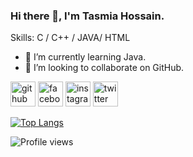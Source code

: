 ### Hi there 👋, I'm Tasmia Hossain.

Skills: C / C++ / JAVA/ HTML

- 🌱 I’m currently learning Java. 
- 👯 I’m looking to collaborate on GitHub. 


[<img src='https://cdn.jsdelivr.net/npm/simple-icons@3.0.1/icons/github.svg' alt='github' height='40'>](https://github.com/Tasmia-Hossain)  [<img src='https://cdn.jsdelivr.net/npm/simple-icons@3.0.1/icons/facebook.svg' alt='facebook' height='40'>](https://www.facebook.com/tasmiahossain.kashfia.33)  [<img src='https://cdn.jsdelivr.net/npm/simple-icons@3.0.1/icons/instagram.svg' alt='instagram' height='40'>](https://www.instagram.com/kashfia_tasmi/)  [<img src='https://cdn.jsdelivr.net/npm/simple-icons@3.0.1/icons/twitter.svg' alt='twitter' height='40'>](https://twitter.com/kashfia_tasmi)  

[![Top Langs](https://github-readme-stats.vercel.app/api/top-langs/?username=Tasmia-Hossain)](https://github.com/anuraghazra/github-readme-stats)

![Profile views](https://gpvc.arturio.dev/Tasmia-Hossain)  
